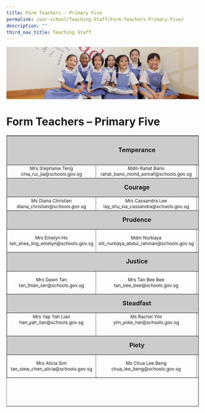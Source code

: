 ```yaml
---
title: Form Teachers – Primary Five
permalink: /our-school/Teaching-Staff/Form-Teachers-Primary-Five/
description: ""
third_nav_title: Teaching Staff
---
```

![](/images/UsefulVideos.jpg)

Form Teachers – Primary Five
============================

<table style="text-align: center; font-size: 12px; border-collapse: collapse; width: 100%; height: 711px;" border="1" width="100%">
<tbody>
<tr style="height: 69px;">
<td style="font-size: 16px; background-color: #cccccc; width: 95%; height: 69px; text-align: center" colspan="3"><strong>Temperance</strong></td>
</tr>
<tr style="height: 26px;">
<td style="width: 32.665%; height: 26px;">Mrs Stephanie Teng<br>
chia_rui_jia@schools.gov.sg</td>
<td style="width: 31%;" width="31%">Mdm Rahat Bano<br>
rahat_bano_mohd_ashraf@schools.gov.sg</td>
<td style="width: 31.335%; height: 26px;"></td>
</tr>
<tr style="height: 42px;">
<td style="font-size: 16px; background-color: #cccccc; width: 95%; height: 42px; text-align: center" colspan="3"><strong>Courage</strong></td>
</tr>
<tr style="height: 16px;">
<td style="width: 32.665%; height: 16px;">Ms Diana Christian<br>diana_christian@schools.gov.sg</td>
<td style="width: 31%; height: 16px;">Mrs Cassandra Lee<br>
tay_shu_xia_cassandra@schools.gov.sg</td>
<td style="width: 31.335%; height: 16px;"></td>
</tr>
<tr style="height: 42px;">
<td style="font-size: 16px; background-color: #cccccc; width: 95%; height: 42px; text-align: center" colspan="3"><strong>Prudence</strong></td>
</tr>
<tr>
<td style="width: 32.665%;" width="31%">Mrs Emelyn Ho<br>
tan_shea_ling_emelyn@schools.gov.sg</td>
<td style="width: 31%; height: 55px;">Mdm Nurbaya<br>
siti_nurbaya_abdul_rahman@schools.gov.sg</td>
<td style="width: 31.335%; height: 55px;"></td>
</tr>
<tr style="height: 42.7778px;">
<td style="font-size: 16px; background-color: #cccccc; width: 95%; height: 42.7778px; text-align: center" colspan="3"><strong>Justice</strong></td>
</tr>
<tr style="height: 55px;">
<td style="width: 32.665%; height: 55px;">Mrs Dawn Tan<br>
tan_thian_ser@schools.gov.sg</td>
<td style="width: 31%;" width="31%">Mrs Tan Bee Bee<br>
tan_bee_bee@schools.gov.sg</td>
<td style="width: 31.335%; height: 55px;"></td>
</tr>
<tr style="height: 42px;">
<td style="font-size: 16px; background-color: #cccccc; width: 95%; height: 42px; text-align: center" colspan="3"><strong>Steadfast</strong></td>
</tr>
<tr style="height: 55px;" valign="top">
<td style="width: 32.665%; height: 55px;">Mrs Yap Yah Lian<br>
han_yah_lian@schools.gov.sg</td>
<td style="width: 31%; height: 55px;">Ms Rachel Yim<br>
yim_yoke_har@schools.gov.sg</td>
</tr>
<tr style="height: 42px;">
<td style="font-size: 16px; background-color: #cccccc; width: 95%; height: 42px; text-align: center" colspan="3"><strong>Piety</strong></td>
</tr>
<tr>
<td style="width: 32.665%;" width="32%">Mrs Alicia Sim<br>
tan_siew_chen_alicia@schools.gov.sg</td>
<td style="width: 31%;" width="271">Ms Chua Lee Beng<br>
chua_lee_beng@schools.gov.sg</td>
<td style="width: 26%; height: 55px;">Mrs Angeline Peh<br>
peh_angeline@schools.gov.sg</td>
</tr>
</tbody>
</table>